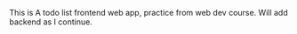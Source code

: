 This is A todo list frontend web app, practice from web dev course. Will add backend as I continue.

